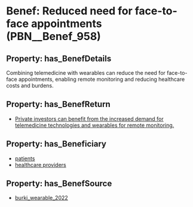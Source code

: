 # Benef: __Reduced need for face-to-face appointments__ (PBN__Benef_958)

## Property: has_BenefDetails

Combining telemedicine with wearables can reduce the need for face-to-face appointments, enabling remote monitoring and reducing healthcare costs and burdens.

## Property: has_BenefReturn

* [Private investors can benefit from the increased demand for telemedicine technologies and wearables for remote monitoring.](../BenefReturn/PBN__BenefReturn_1053)

## Property: has_Beneficiary

* [patients](../Stakeholder/PBN__Stakeholder_31)
* [healthcare providers](../Stakeholder/PBN__Stakeholder_121)

## Property: has_BenefSource

* [burki_wearable_2022](../Article/PBN__Article_195)

